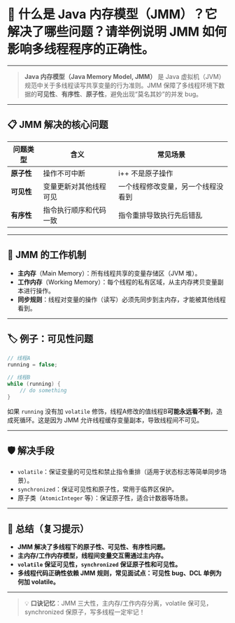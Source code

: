 # 🧠 什么是 Java 内存模型（JMM）？它解决了哪些问题？请举例说明 JMM 如何影响多线程程序的正确性。

---

> **Java 内存模型（Java Memory Model, JMM）** 是 Java 虚拟机（JVM）规范中关于多线程读写共享变量的行为准则。JMM 保障了多线程环境下数据的**可见性**、**有序性**、**原子性**，避免出现“莫名其妙”的并发 bug。

---

## 📋 JMM 解决的核心问题

| 问题类型   | 含义                   | 常见场景                           |
| ---------- | ---------------------- | ---------------------------------- |
| **原子性** | 操作不可中断           | i++ 不是原子操作                   |
| **可见性** | 变量更新对其他线程可见 | 一个线程修改变量，另一个线程没看到 |
| **有序性** | 指令执行顺序和代码一致 | 指令重排导致执行先后错乱           |

---

## 🌟 JMM 的工作机制

- **主内存**（Main Memory）：所有线程共享的变量存储区（JVM 堆）。
- **工作内存**（Working Memory）：每个线程的私有区域，从主内存拷贝变量副本进行操作。
- **同步规则**：线程对变量的操作（读写）必须先同步到主内存，才能被其他线程看到。

---

## 🏷️ 例子：可见性问题

```java
// 线程A
running = false;

// 线程B
while (running) {
    // do something
}
```
如果 `running` 没有加 `volatile` 修饰，线程A修改的值线程B**可能永远看不到**，造成死循环。这是因为 JMM 允许线程缓存变量副本，导致线程间不可见。

---

## 🛡️ 解决手段

- `volatile`：保证变量的可见性和禁止指令重排（适用于状态标志等简单同步场景）。
- `synchronized`：保证可见性和原子性，常用于临界区保护。
- 原子类（`AtomicInteger` 等）：保证原子性，适合计数器等场景。

---

## 🎯 总结（复习提示）

- **JMM 解决了多线程下的原子性、可见性、有序性问题。**
- **主内存/工作内存模型，线程间变量交互需通过主内存。**
- **`volatile` 保证可见性，`synchronized` 保证原子性和可见性。**
- **多线程代码正确性依赖 JMM 规则，常见面试点：可见性 bug、DCL 单例为何加 volatile。**

---

> 💡 **口诀记忆**：JMM 三大性，主内存/工作内存分离，volatile 保可见，synchronized 保原子，写多线程一定牢记！